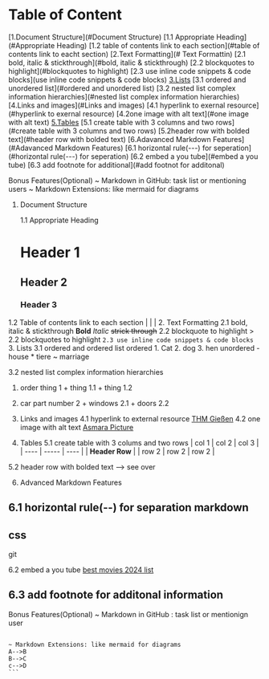 # Table of Content

[1.Document Structure](#Document Structure)
  [1.1 Appropriate Heading](#Appropriate Heading)
  [1.2 table of contents link to each section](#table of contents link to eacht section)
[2.Text Formatting](# Text Formattin)
  [2.1 bold, italic & stickthrough](#bold, italic & stickthrough)
  [2.2 blockquotes to highlight](#blockquotes to highlight)
  [2.3 use inline code snippets & code blocks](use inline code snippets & code blocks)
[3.Lists](#Lists)
  [3.1 ordered and unordered list](#ordered and unordered list)
  [3.2 nested list complex information hierarchies](#nested list complex information hierarchies)
[4.Links and images](#Links and images)
  [4.1 hyperlink to exernal resource](#hyperlink to exernal resource)
  [4.2one image with alt text](#one image with alt text)
[5.Tables](#Tables)
  [5.1 create table with 3 columns and two rows](#create table with 3 columns and two rows)
  [5.2header row with bolded text](#header row with bolded text)
[6.Adavanced Markdown Features](#Adavanced Markdown Features)
   [6.1 horizontal rule(---) for seperation](#horizontal rule(---) for seperation)
   [6.2 embed a you tube](#embed a you tube)
   [6.3 add footnote for additional](#add footnot for additonal)
  
  Bonus Features(Optional)
  ~ Markdown in GitHub: task list or mentioning users
  ~ Markdown Extensions: like mermaid for diagrams


1. Document Structure
   
   1.1 Appropriate Heading
   # Header 1
   ## Header 2
   ### Header 3
  1.2 Table of contents link to each section
  |   |    |
2. Text Formatting
    2.1 bold, italic & stickthrough
   **Bold**
   *Italic*
   ~~strick through~~
    2.2 blockquote to highlight
     > 2.2 blockquotes to highlight
    `2.3 use inline code snippets & code blocks`
3. Lists
   3.1 ordered and ordered list
        ordered
      1. Cat
      2. dog
      3. hen
       unordered
       - house
       * tiere
       ~ marriage

3.2 nested list complex information hierarchies
   1. order thing 1
    + thing 1.1
    + thing 1.2
  2. car part number 2
    + windows 2.1
    + doors 2.2
  
4. Links and images
    4.1 hyperlink to external resource
 [THM Gießen](https://www.thm.de/site/)
    4.2 one image with alt text
    [Asmara Picture](image.png)
5. Tables
   5.1 create table with 3 colums and two rows
   | col 1 | col 2 | col 3 |
   | ----  | ----- |  ---- |
   | **Header Row**        |
   | row 2 | row 2 | row 2 |

5.2 header row with bolded text
   --> see over 

6. Advanced Markdown Features

6.1 horizontal rule(--) for separation markdown
---
css
---
git

6.2 embed a you tube
[best movies 2024 list](https://www.youtube.com/watch?v=yAH6RKXBOLY)

6.3 add footnote for additonal information
---

Bonus Features(Optional)
~ Markdown in GitHub : task list or mentionign user
```` learning git Hub

~ Markdown Extensions: like mermaid for diagrams
A-->B
B-->C
c-->D
```
````

